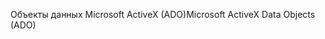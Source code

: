 <span data-ttu-id="c0ce1-101">Объекты данных Microsoft ActiveX (ADO)</span><span class="sxs-lookup"><span data-stu-id="c0ce1-101">Microsoft ActiveX Data Objects (ADO)</span></span>